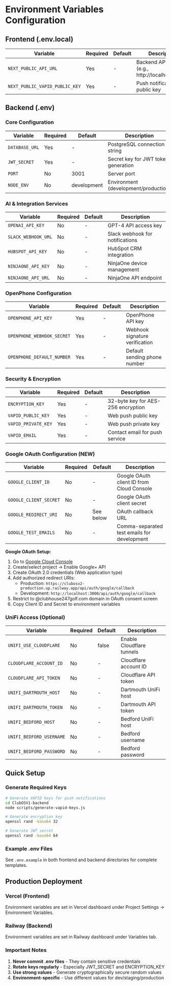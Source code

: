 # Environment Variables Configuration

## Frontend (.env.local)

| Variable | Required | Default | Description |
|----------|----------|---------|-------------|
| `NEXT_PUBLIC_API_URL` | Yes | - | Backend API URL (e.g., http://localhost:3001) |
| `NEXT_PUBLIC_VAPID_PUBLIC_KEY` | Yes | - | Push notification public key |

## Backend (.env)

### Core Configuration

| Variable | Required | Default | Description |
|----------|----------|---------|-------------|
| `DATABASE_URL` | Yes | - | PostgreSQL connection string |
| `JWT_SECRET` | Yes | - | Secret key for JWT token generation |
| `PORT` | No | 3001 | Server port |
| `NODE_ENV` | No | development | Environment (development/production) |

### AI & Integration Services

| Variable | Required | Default | Description |
|----------|----------|---------|-------------|
| `OPENAI_API_KEY` | No | - | GPT-4 API access key |
| `SLACK_WEBHOOK_URL` | No | - | Slack webhook for notifications |
| `HUBSPOT_API_KEY` | No | - | HubSpot CRM integration |
| `NINJAONE_API_KEY` | No | - | NinjaOne device management |
| `NINJAONE_API_URL` | No | - | NinjaOne API endpoint |

### OpenPhone Configuration

| Variable | Required | Default | Description |
|----------|----------|---------|-------------|
| `OPENPHONE_API_KEY` | Yes | - | OpenPhone API key |
| `OPENPHONE_WEBHOOK_SECRET` | Yes | - | Webhook signature verification |
| `OPENPHONE_DEFAULT_NUMBER` | Yes | - | Default sending phone number |

### Security & Encryption

| Variable | Required | Default | Description |
|----------|----------|---------|-------------|
| `ENCRYPTION_KEY` | Yes | - | 32-byte key for AES-256 encryption |
| `VAPID_PUBLIC_KEY` | Yes | - | Web push public key |
| `VAPID_PRIVATE_KEY` | Yes | - | Web push private key |
| `VAPID_EMAIL` | Yes | - | Contact email for push service |

### Google OAuth Configuration (NEW)

| Variable | Required | Default | Description |
|----------|----------|---------|-------------|
| `GOOGLE_CLIENT_ID` | No | - | Google OAuth client ID from Cloud Console |
| `GOOGLE_CLIENT_SECRET` | No | - | Google OAuth client secret |
| `GOOGLE_REDIRECT_URI` | No | See below | OAuth callback URL |
| `GOOGLE_TEST_EMAILS` | No | - | Comma-separated test emails for development |

**Google OAuth Setup:**
1. Go to [Google Cloud Console](https://console.cloud.google.com)
2. Create/select project → Enable Google+ API
3. Create OAuth 2.0 credentials (Web application type)
4. Add authorized redirect URIs:
   - Production: `https://clubosv2-production.up.railway.app/api/auth/google/callback`
   - Development: `http://localhost:3000/api/auth/google/callback`
5. Restrict to @clubhouse247golf.com domain in OAuth consent screen
6. Copy Client ID and Secret to environment variables

### UniFi Access (Optional)

| Variable | Required | Default | Description |
|----------|----------|---------|-------------|
| `UNIFI_USE_CLOUDFLARE` | No | false | Enable Cloudflare tunnels |
| `CLOUDFLARE_ACCOUNT_ID` | No | - | Cloudflare account ID |
| `CLOUDFLARE_API_TOKEN` | No | - | Cloudflare API token |
| `UNIFI_DARTMOUTH_HOST` | No | - | Dartmouth UniFi host |
| `UNIFI_DARTMOUTH_TOKEN` | No | - | Dartmouth API token |
| `UNIFI_BEDFORD_HOST` | No | - | Bedford UniFi host |
| `UNIFI_BEDFORD_USERNAME` | No | - | Bedford username |
| `UNIFI_BEDFORD_PASSWORD` | No | - | Bedford password |

## Quick Setup

### Generate Required Keys

```bash
# Generate VAPID keys for push notifications
cd ClubOSV1-backend
node scripts/generate-vapid-keys.js

# Generate encryption key
openssl rand -base64 32

# Generate JWT secret
openssl rand -base64 64
```

### Example .env Files

See `.env.example` in both frontend and backend directories for complete templates.

## Production Deployment

### Vercel (Frontend)
Environment variables are set in Vercel dashboard under Project Settings → Environment Variables.

### Railway (Backend)
Environment variables are set in Railway dashboard under Variables tab.

### Important Notes

1. **Never commit .env files** - They contain sensitive credentials
2. **Rotate keys regularly** - Especially JWT_SECRET and ENCRYPTION_KEY
3. **Use strong values** - Generate cryptographically secure random values
4. **Environment-specific** - Use different values for dev/staging/production